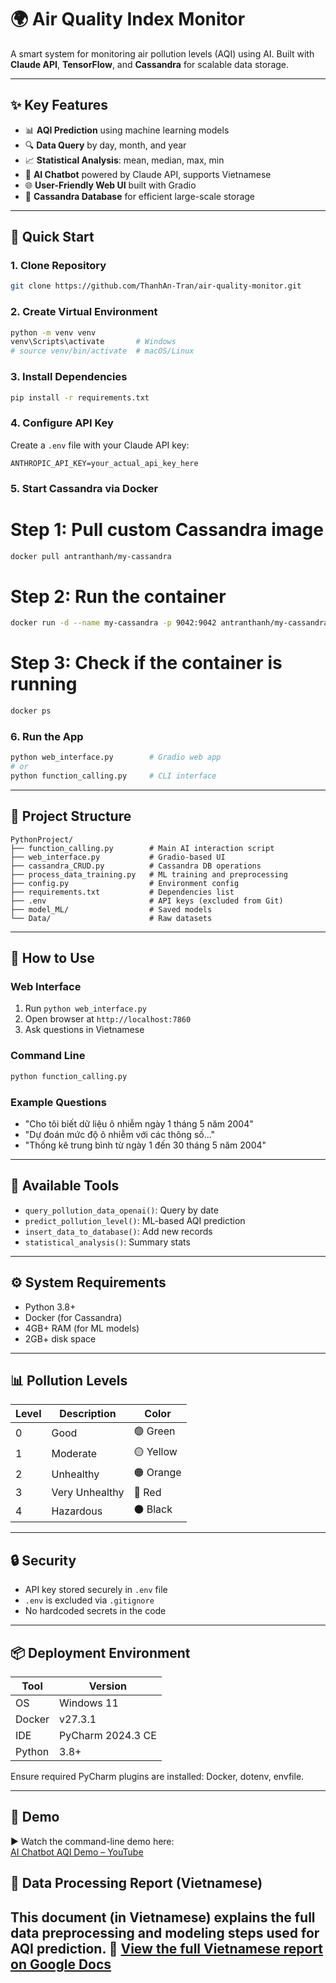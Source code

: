 # 🌍 Air Quality Index Monitor

A smart system for monitoring air pollution levels (AQI) using AI. Built with **Claude API**, **TensorFlow**, and **Cassandra** for scalable data storage.

---

## ✨ Key Features

* 📊 **AQI Prediction** using machine learning models
* 🔍 **Data Query** by day, month, and year
* 📈 **Statistical Analysis**: mean, median, max, min
* 💬 **AI Chatbot** powered by Claude API, supports Vietnamese
* 🌐 **User-Friendly Web UI** built with Gradio
* 💾 **Cassandra Database** for efficient large-scale storage

---

## 🚀 Quick Start

### 1. Clone Repository

```bash
git clone https://github.com/ThanhAn-Tran/air-quality-monitor.git
```

### 2. Create Virtual Environment

```bash
python -m venv venv
venv\Scripts\activate       # Windows
# source venv/bin/activate  # macOS/Linux
```

### 3. Install Dependencies

```bash
pip install -r requirements.txt
```

### 4. Configure API Key

Create a `.env` file with your Claude API key:

```env
ANTHROPIC_API_KEY=your_actual_api_key_here
```

### 5. Start Cassandra via Docker

# Step 1: Pull custom Cassandra image
```bash
docker pull antranthanh/my-cassandra
```

# Step 2: Run the container
```bash
docker run -d --name my-cassandra -p 9042:9042 antranthanh/my-cassandra
```

# Step 3: Check if the container is running
```bash
docker ps
```

### 6. Run the App

```bash
python web_interface.py        # Gradio web app
# or
python function_calling.py     # CLI interface
```

---

## 📁 Project Structure

```
PythonProject/
├── function_calling.py        # Main AI interaction script
├── web_interface.py           # Gradio-based UI
├── cassandra_CRUD.py          # Cassandra DB operations
├── process_data_training.py   # ML training and preprocessing
├── config.py                  # Environment config
├── requirements.txt           # Dependencies list
├── .env                       # API keys (excluded from Git)
├── model_ML/                  # Saved models
└── Data/                      # Raw datasets
```

---

## 🎯 How to Use

### Web Interface

1. Run `python web_interface.py`
2. Open browser at `http://localhost:7860`
3. Ask questions in Vietnamese

### Command Line

```bash
python function_calling.py
```

### Example Questions

* "Cho tôi biết dữ liệu ô nhiễm ngày 1 tháng 5 năm 2004"
* "Dự đoán mức độ ô nhiễm với các thông số..."
* "Thống kê trung bình từ ngày 1 đến 30 tháng 5 năm 2004"

---

## 🧰 Available Tools

* `query_pollution_data_openai()`: Query by date
* `predict_pollution_level()`: ML-based AQI prediction
* `insert_data_to_database()`: Add new records
* `statistical_analysis()`: Summary stats

---

## ⚙️ System Requirements

* Python 3.8+
* Docker (for Cassandra)
* 4GB+ RAM (for ML models)
* 2GB+ disk space

---

## 📊 Pollution Levels

| Level | Description    | Color     |
| ----- | -------------- | --------- |
| 0     | Good           | 🟢 Green  |
| 1     | Moderate       | 🟡 Yellow |
| 2     | Unhealthy      | 🟠 Orange |
| 3     | Very Unhealthy | 🔴 Red    |
| 4     | Hazardous      | ⚫ Black   |

---

## 🔒 Security

* API key stored securely in `.env` file
* `.env` is excluded via `.gitignore`
* No hardcoded secrets in the code

---

## 📦 Deployment Environment

| Tool   | Version           |
| ------ | ----------------- |
| OS     | Windows 11        |
| Docker | v27.3.1           |
| IDE    | PyCharm 2024.3 CE |
| Python | 3.8+              |

Ensure required PyCharm plugins are installed: Docker, dotenv, envfile.

---
## 🎥 Demo

▶️ Watch the command-line demo here:  
[AI Chatbot AQI Demo – YouTube](https://youtu.be/WT5ym4amlG4)

## 📄 Data Processing Report (Vietnamese)
This document (in Vietnamese) explains the full data preprocessing and modeling steps used for AQI prediction.
📘 [View the full Vietnamese report on Google Docs](https://docs.google.com/document/d/1yiMfNJyO6Ej6MsukzcYs_cLtiiPBKhBs/edit?usp=drive_link&ouid=109007509878816083285&rtpof=true&sd=true)
---

